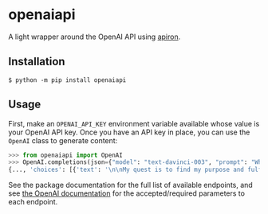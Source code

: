 # openaiapi

A light wrapper around the OpenAI API using [apiron](https://apiron.readthedocs.org).

## Installation

```shell
$ python -m pip install openaiapi
```

## Usage

First, make an `OPENAI_API_KEY` environment variable available whose value is your OpenAI API key. Once you have an API key in place, you can use the `OpenAI` class to generate content:

```python
>>> from openaiapi import OpenAI
>>> OpenAI.completions(json={"model": "text-davinci-003", "prompt": "What is your quest?"})
{..., 'choices': [{'text': '\n\nMy quest is to find my purpose and fulfill it.', ...}], ...}}
```

See the package documentation for the full list of available endpoints, and see [the OpenAI documentation](https://beta.openai.com/docs/api-reference/introduction) for the accepted/required parameters to each endpoint.
